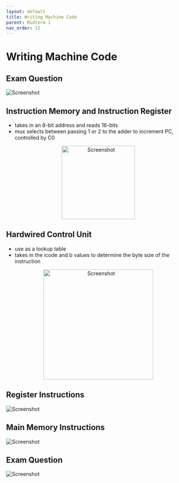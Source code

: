 ```yaml
---
layout: default
title: Writing Machine Code
parent: Midterm 1
nav_order: 12
---
```

# Writing Machine Code
## Exam Question
<div>
  <img src="{{ '/images/Screen Shot 2024-02-18 at 4.03.07 PM.png' | relative_url }}" alt="Screenshot">
</div>

## Instruction Memory and Instruction Register
- takes in an 8-bit address and reads 16-bits
- mux selects between passing 1 or 2 to the adder to increment PC, controlled by C0
<div style="text-align: center;">
  <img src="{{ '/images/Screen Shot 2024-02-18 at 4.11.45 PM.png' | relative_url }}" alt="Screenshot" width="200">
</div>

## Hardwired Control Unit
- use as a lookup table
- takes in the icode and b values to determine the byte size of the instruction
<div style="text-align: center;">
  <img src="{{ '/images/Screen Shot 2024-02-18 at 4.13.57 PM.png' | relative_url }}" alt="Screenshot" width="300">
</div>

## Register Instructions
<div>
  <img src="{{ '/images/Screen Shot 2024-02-18 at 4.38.50 PM.png' | relative_url }}" alt="Screenshot">
</div>

## Main Memory Instructions
<div>
  <img src="{{ '/images/Screen Shot 2024-02-18 at 5.05.10 PM.png' | relative_url }}" alt="Screenshot">
</div>

## Exam Question
<div>
  <img src="{{ '/images/Screen Shot 2024-02-18 at 8.14.49 PM.png' | relative_url }}" alt="Screenshot">
</div>